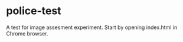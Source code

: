 police-test
===========

A test for image assesment experiment. Start by opening index.html in Chrome browser.
